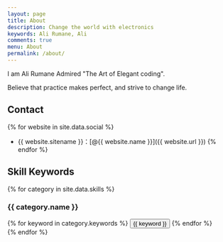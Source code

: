 ```yaml
---
layout: page
title: About
description: Change the world with electronics
keywords: Ali Rumane, Ali
comments: true
menu: About
permalink: /about/
---
```


I am Ali Rumane
Admired "The Art of Elegant coding".

Believe that practice makes perfect, and strive to change life.

## Contact

{% for website in site.data.social %}
* {{ website.sitename }}：[@{{ website.name }}]({{ website.url }})
{% endfor %}

## Skill Keywords

{% for category in site.data.skills %}
### {{ category.name }}
<div class="btn-inline">
{% for keyword in category.keywords %}
<button class="btn btn-outline" type="button">{{ keyword }}</button>
{% endfor %}
</div>
{% endfor %}
